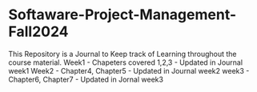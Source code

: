 # Softaware-Project-Management-Fall2024
This Repository is a Journal to Keep track of Learning throughout the course material.
Week1 - Chapeters covered 1,2,3 - Updated in Journal week1
Week2 - Chapter4, Chapter5 - Updated in Journal week2
week3 - Chapter6, Chapter7 - Updated in Jornal week3
